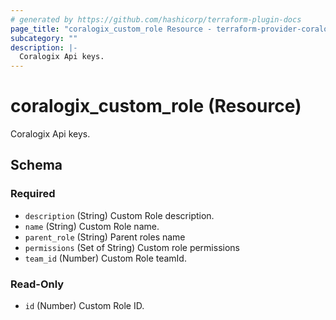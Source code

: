 ```yaml
---
# generated by https://github.com/hashicorp/terraform-plugin-docs
page_title: "coralogix_custom_role Resource - terraform-provider-coralogix"
subcategory: ""
description: |-
  Coralogix Api keys.
---
```


# coralogix_custom_role (Resource)

Coralogix Api keys.



<!-- schema generated by tfplugindocs -->
## Schema

### Required

- `description` (String) Custom Role description.
- `name` (String) Custom Role name.
- `parent_role` (String) Parent roles name
- `permissions` (Set of String) Custom role permissions
- `team_id` (Number) Custom Role teamId.

### Read-Only

- `id` (Number) Custom Role ID.
